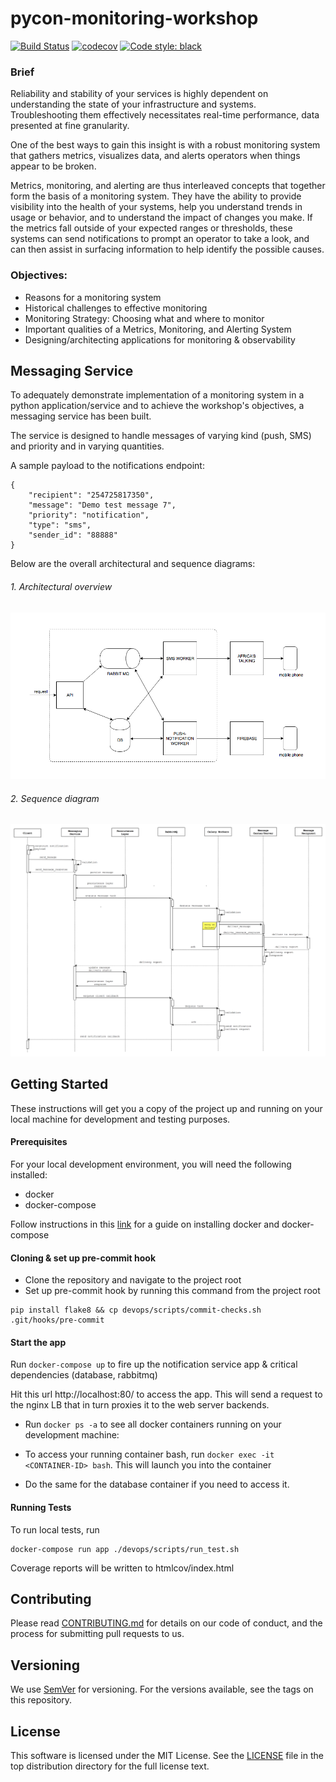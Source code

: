 # pycon-monitoring-workshop
[![Build Status](https://travis-ci.com/kwahome/pycon-monitoring-workshop.svg?branch=master)](https://travis-ci.com/kwahome/pycon-monitoring-workshop)
[![codecov](https://codecov.io/gh/kwahome/pycon-monitoring-workshop/branch/master/graph/badge.svg)](https://codecov.io/gh/kwahome/pycon-monitoring-workshop)
[![Code style: black](https://img.shields.io/badge/code%20style-black-000000.svg)](https://github.com/ambv/black)
### Brief
Reliability and stability of your services is highly dependent on understanding the state of your infrastructure and systems. Troubleshooting them effectively necessitates real-time performance, data presented at fine granularity.

One of the best ways to gain this insight is with a robust monitoring system that gathers metrics, visualizes data, and alerts operators when things appear to be broken.

Metrics, monitoring, and alerting are thus interleaved concepts that together form the basis of a monitoring system. They have the ability to provide visibility into the health of your systems, help you understand trends in usage or behavior, and to understand the impact of changes you make. If the metrics fall outside of your expected ranges or thresholds, these systems can send notifications to prompt an operator to take a look, and can then assist in surfacing information to help identify the possible causes.

### Objectives:

- Reasons for a monitoring system
- Historical challenges to effective monitoring
- Monitoring Strategy: Choosing what and where to monitor
- Important qualities of a Metrics, Monitoring, and Alerting System
- Designing/architecting applications for monitoring & observability

## Messaging Service
To adequately demonstrate implementation of a monitoring system in a python application/service and to achieve the workshop's objectives, a messaging service has been built.

The service is designed to handle messages of varying kind (push, SMS) and priority and in varying quantities.

A sample payload to the notifications endpoint:

```
{
    "recipient": "254725817350",
    "message": "Demo test message 7",
    "priority": "notification",
    "type": "sms",
    "sender_id": "88888"
}
```

Below are the overall architectural and sequence diagrams:

###### 1. Architectural overview

![](docs/architecture/architecture-diagram.png)

###### 2. Sequence diagram

![](docs/architecture/messaging-service-sequence.png)

## Getting Started

These instructions will get you a copy of the project up and running on your local machine for development and testing purposes.

#### Prerequisites

For your local development environment, you will need the following installed:

- docker
- docker-compose

Follow instructions in this [link](https://docs.docker.com/install/) for a guide on installing docker and docker-compose

#### Cloning & set up pre-commit hook

- Clone the repository and navigate to the project root
- Set up pre-commit hook by running this command from the project root
```
pip install flake8 && cp devops/scripts/commit-checks.sh .git/hooks/pre-commit
```

#### Start the app

Run `docker-compose up` to fire up the notification service app & critical dependencies (database, rabbitmq)

Hit this url http://localhost:80/ to access the app. This will send a request to the nginx LB that in turn proxies it to the web server backends.

- Run `docker ps -a` to see all docker containers running on your development machine:

- To access your running container bash, run `docker exec -it <CONTAINER-ID> bash`. This will launch you into the container

- Do the same for the database container if you need to access it.

#### Running Tests

To run local tests, run
```
docker-compose run app ./devops/scripts/run_test.sh
```
Coverage reports will be written to htmlcov/index.html

## Contributing
Please read [CONTRIBUTING.md](https://github.com/kwahome/pycon-monitoring-workshop/blob/master/CONTRIBUTING.md) for details on our code of conduct, and the process for submitting pull requests to us.

## Versioning
We use [SemVer](https://semver.org/) for versioning. For the versions available, see the tags on this repository.

## License
This software is licensed under the MIT License. See the [LICENSE](https://github.com/kwahome/pycon-monitoring-workshop/blob/master/LICENSE) file in the top distribution directory for the full license text.
